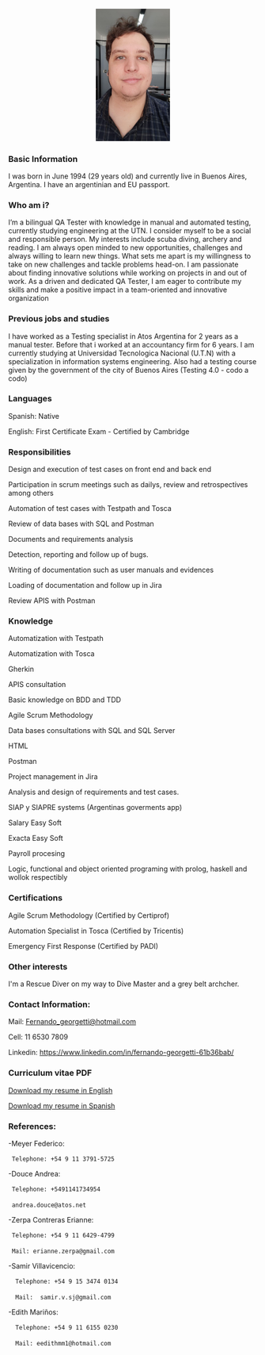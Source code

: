 <p align="center">
<img src="https://github.com/Fergeo134/FerGeo.github.io/blob/gh-pages/foto2.jpeg?raw=true" width="150"/>
</p>

### Basic Information

I was born in June 1994 (29 years old) and currently live in Buenos Aires, Argentina. I have an argentinian and EU passport. 

### Who am i?
I’m a bilingual QA Tester with knowledge in manual and automated testing, currently studying engineering at the UTN. I consider myself to be a social and responsible person. My interests include scuba diving, archery and reading. I am always open minded to new opportunities, challenges and always willing to learn new things.
What sets me apart is my willingness to take on new challenges and tackle problems head-on. I am passionate about finding innovative solutions while working on projects in and out of work. As a driven and dedicated QA Tester, I am eager to contribute my skills and make a positive impact in a team-oriented and innovative organization

### Previous jobs and studies

I have worked as a Testing specialist in Atos Argentina for 2 years as a manual tester. Before that i worked at an accountancy firm for 6 years. I am currently studying at Universidad Tecnologica Nacional (U.T.N) with a specialization in information systems engineering.
Also had a testing course given by the government of the city of Buenos Aires (Testing 4.0 - codo a codo)


### Languages

  Spanish: Native
  
  English: First Certificate Exam - Certified by Cambridge

### Responsibilities

  Design and execution of test cases on front end and back end
  
  Participation in scrum meetings such as dailys, review and retrospectives among others
  
  Automation of test cases with Testpath and Tosca
  
  Review of data bases with SQL and Postman
  
  Documents and requirements analysis
  
  Detection, reporting and follow up of bugs.
  
  Writing of documentation such as user manuals and evidences
  
  Loading of documentation and follow up in Jira
  
  Review APIS with Postman

### Knowledge

  Automatization with Testpath

  Automatization with Tosca

  Gherkin

  APIS consultation
 
  Basic knowledge on BDD and TDD
  
  Agile Scrum Methodology
  
  Data bases consultations with SQL and SQL Server
  
  HTML
  
  Postman
  
  Project management in Jira
  
  Analysis and design of requirements and test cases.
  
  SIAP y SIAPRE systems (Argentinas goverments app)
  
  Salary Easy Soft
  
  Exacta Easy Soft
  
  Payroll procesing
  
  Logic, functional and object oriented programing with prolog, haskell and wollok respectibly

### Certifications
 
 Agile Scrum Methodology (Certified by Certiprof)
 
 Automation Specialist in Tosca (Certified by Tricentis)
 
 Emergency First Response (Certified by PADI)
  
### Other interests
I'm a Rescue Diver on my way to Dive Master and a grey belt archcher.

### Contact Information:

 Mail: Fernando_georgetti@hotmail.com
 
 Cell: 11 6530 7809 

 Linkedin: <a> https://www.linkedin.com/in/fernando-georgetti-61b36bab/ </a>

### Curriculum vitae PDF

 <a href="CV Georgetti eng.pdf">Download my resume in English </a>
 
 <a href="CV Georgetti.pdf">Download my resume in Spanish </a>

### References:

-Meyer Federico:
     
     Telephone: +54 9 11 3791-5725
     
-Douce Andrea:
    
     Telephone: +5491141734954
    
     andrea.douce@atos.net

-Zerpa Contreras Erianne:
     
     Telephone: +54 9 11 6429-4799
     
     Mail: erianne.zerpa@gmail.com

-Samir Villavicencio:

      Telephone: +54 9 15 3474 0134
    
      Mail:  samir.v.sj@gmail.com 
    
-Edith Mariños:

      Telephone: +54 9 11 6155 0230
    
      Mail: eedithmm1@hotmail.com




